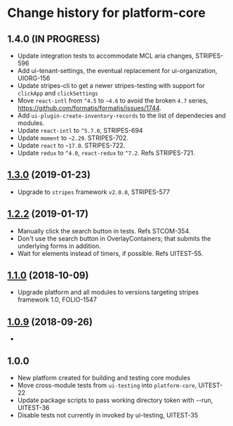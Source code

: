 # Change history for platform-core

## 1.4.0 (IN PROGRESS)

* Update integration tests to accommodate MCL aria changes, STRIPES-596
* Add ui-tenant-settings, the eventual replacement for ui-organization, UIORG-156
* Update stripes-cli to get a newer stripes-testing with support for `clickApp` and `clickSettings`
* Move `react-intl` from `^4.5` to `~4.6` to avoid the broken `4.7` series, https://github.com/formatjs/formatjs/issues/1744.
* Add `ui-plugin-create-inventory-records` to the list of dependecies and modules.
* Update `react-intl` to `^5.7.0`, STRIPES-694
* Update `moment` to `~2.29`. STRIPES-702.
* Update `react` to `~17.0`. STRIPES-722.
* Update `redux` to `^4.0`, `react-redux` to `^7.2`. Refs STRIPES-721.

## [1.3.0](https://github.com/folio-org/platform-core/tree/v1.3.0-SNAPSHOT) (2019-01-23)

* Upgrade to `stripes` framework `v2.0.0`, STRIPES-577


## [1.2.2](https://github.com/folio-org/platform-core/tree/v1.2.2-SNAPSHOT) (2019-01-17)

* Manually click the search button in tests. Refs STCOM-354.
* Don't use the search button in OverlayContainers; that submits the underlying forms in addition.
* Wait for elements instead of timers, if possible. Refs UITEST-55.


## [1.1.0](https://github.com/folio-org/platform-core/tree/v1.1.0) (2018-10-09)
* Upgrade platform and all modules to versions targeting stripes framework 1.0, FOLIO-1547


## [1.0.9](https://github.com/folio-org/platform-core/tree/v1.0.9) (2018-09-26)
*


## 1.0.0
* New platform created for building and testing core modules
* Move cross-module tests from `ui-testing` into `platform-core`, UITEST-22
* Update package scripts to pass working directory token with --run, UITEST-36
* Disable tests not currently in invoked by ui-testing, UITEST-35
